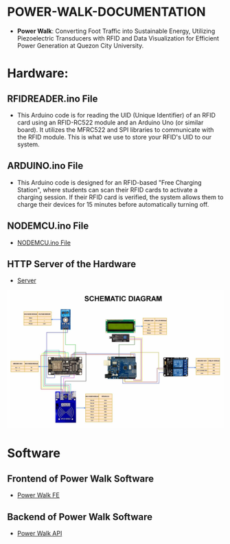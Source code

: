 # POWER-WALK-DOCUMENTATION
- **Power Walk**: Converting Foot Traffic into Sustainable Energy, Utilizing Piezoelectric Transducers with RFID and Data Visualization for Efficient Power Generation at Quezon City University.

# Hardware:
## RFIDREADER.ino File
- This Arduino code is for reading the UID (Unique Identifier) of an RFID card using an RFID-RC522 module and an Arduino Uno (or similar board). It utilizes the MFRC522 and SPI libraries to communicate with the RFID module. This is what we use to store your RFID's UID to our system.

## ARDUINO.ino File
- This Arduino code is designed for an RFID-based "Free Charging Station", where students can scan their RFID cards to activate a charging session. If their RFID card is verified, the system allows them to charge their devices for 15 minutes before automatically turning off.

## NODEMCU.ino File
- [NODEMCU.ino File](https://github.com/JCJ02/power-walk-nodemcu-esp8266)

## HTTP Server of the Hardware
- [Server](https://github.com/JCJ02/power-walk-system-php)

![Schematic Diagram - RFID Based Charging Station in QCU](Schematic_Diagram.jpg)


# Software
## Frontend of Power Walk Software
- [Power Walk FE](https://github.com/JCJ02/power-walk-fe)

## Backend of Power Walk Software
- [Power Walk API](https://github.com/JCJ02/power-walk-api)
